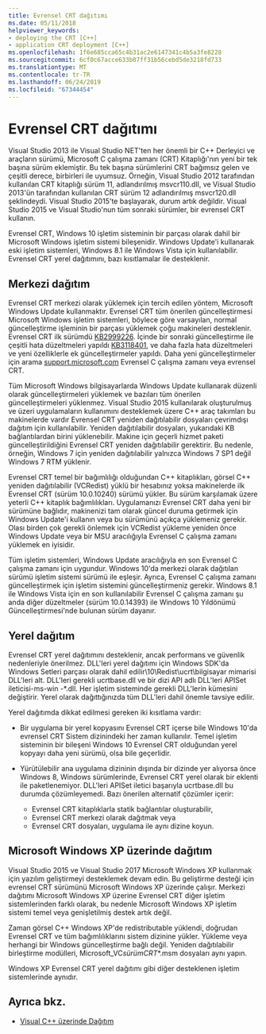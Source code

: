 ```yaml
---
title: Evrensel CRT dağıtımı
ms.date: 05/11/2018
helpviewer_keywords:
- deploying the CRT [C++]
- application CRT deployment [C++]
ms.openlocfilehash: 1f6e685cca65c4b31ac2e6147341c4b5a3fe8228
ms.sourcegitcommit: 6cf0c67acce633b07ff31b56cebd5de3218fd733
ms.translationtype: MT
ms.contentlocale: tr-TR
ms.lasthandoff: 06/24/2019
ms.locfileid: "67344454"
---
```

# <a name="universal-crt-deployment"></a>Evrensel CRT dağıtımı

Visual Studio 2013 ile Visual Studio NET'ten her önemli bir C++ Derleyici ve araçların sürümü, Microsoft C çalışma zamanı (CRT) Kitaplığı'nın yeni bir tek başına sürüm eklemiştir. Bu tek başına sürümlerini CRT bağımsız gelen ve çeşitli derece, birbirleri ile uyumsuz. Örneğin, Visual Studio 2012 tarafından kullanılan CRT kitaplığı sürüm 11, adlandırılmış msvcr110.dll, ve Visual Studio 2013'ün tarafından kullanılan CRT sürüm 12 adlandırılmış msvcr120.dll şeklindeydi. Visual Studio 2015'te başlayarak, durum artık değildir. Visual Studio 2015 ve Visual Studio'nun tüm sonraki sürümler, bir evrensel CRT kullanın.

Evrensel CRT, Windows 10 işletim sisteminin bir parçası olarak dahil bir Microsoft Windows işletim sistemi bileşenidir. Windows Update'i kullanarak eski işletim sistemleri, Windows 8.1 ile Windows Vista için kullanılabilir. Evrensel CRT yerel dağıtımını, bazı kısıtlamalar ile desteklenir.

## <a name="central-deployment"></a>Merkezi dağıtım

Evrensel CRT merkezi olarak yüklemek için tercih edilen yöntem, Microsoft Windows Update kullanmaktır. Evrensel CRT tüm önerilen güncelleştirmesi Microsoft Windows işletim sistemleri, böylece göre varsayılan, normal güncelleştirme işleminin bir parçası yüklemek çoğu makineleri desteklenir. Evrensel CRT ilk sürümdü [KB2999226](https://support.microsoft.com/kb/2999226). İçinde bir sonraki güncelleştirme ile çeşitli hata düzeltmeleri yapıldı [KB3118401](https://support.microsoft.com/kb/3118401), ve daha fazla hata düzeltmeleri ve yeni özelliklerle ek güncelleştirmeler yapıldı. Daha yeni güncelleştirmeler için arama [support.microsoft.com](https://support.microsoft.com) Evrensel C çalışma zamanı veya evrensel CRT.

Tüm Microsoft Windows bilgisayarlarda Windows Update kullanarak düzenli olarak güncelleştirmeleri yüklemek ve bazıları tüm önerilen güncelleştirmeleri yüklenmez. Visual Studio 2015 kullanılarak oluşturulmuş ve üzeri uygulamaların kullanımını desteklemek üzere C++ araç takımları bu makinelerde vardır Evrensel CRT yeniden dağıtılabilir dosyaları çevrimdışı dağıtım için kullanılabilir. Yeniden dağıtılabilir dosyaları, yukarıdaki KB bağlantılardan birini yüklenebilir. Makine için geçerli hizmet paketi güncelleştirildiğini Evrensel CRT yeniden dağıtılabilir gerektirir. Bu nedenle, örneğin, Windows 7 için yeniden dağıtılabilir yalnızca Windows 7 SP1 değil Windows 7 RTM yüklenir.

Evrensel CRT temel bir bağımlılığı olduğundan C++ kitaplıkları, görsel C++ yeniden dağıtılabilir (VCRedist) yüklü bir hesabınız yoksa makinelerde ilk Evrensel CRT (sürüm 10.0.10240) sürümü yükler. Bu sürüm karşılamak üzere yeterli C++ kitaplık bağımlılıkları. Uygulamanızı Evrensel CRT daha yeni bir sürümüne bağlıdır, makinenizi tam olarak güncel duruma getirmek için Windows Update'i kullanın veya bu sürümünü açıkça yüklemeniz gerekir. Olası birden çok gerekli önlemek için VCRedist yükleme yeniden önce Windows Update veya bir MSU aracılığıyla Evrensel C çalışma zamanı yüklemek en iyisidir.

Tüm işletim sistemleri, Windows Update aracılığıyla en son Evrensel C çalışma zamanı için uygundur. Windows 10'da merkezi olarak dağıtılan sürümü işletim sistemi sürümü ile eşleşir. Ayrıca, Evrensel C çalışma zamanı güncelleştirmek için işletim sistemini güncelleştirmeniz gerekir. Windows 8.1 ile Windows Vista için en son kullanılabilir Evrensel C çalışma zamanı şu anda diğer düzeltmeler (sürüm 10.0.14393) ile Windows 10 Yıldönümü Güncelleştirmesi'nde bulunan sürüm dayanır.

## <a name="local-deployment"></a>Yerel dağıtım

Evrensel CRT yerel dağıtımını desteklenir, ancak performans ve güvenlik nedenleriyle önerilmez. DLL'leri yerel dağıtımı için Windows SDK'da Windows Setleri parçası olarak dahil edilir\\10\\Redist\\ucrt\\bilgisayar mimarisi DLL'leri alt. DLL'leri gerekli ucrtbase.dll ve bir dizi API adlı DLL'leri APISet ileticisi-ms-win -\*.dll. Her işletim sisteminde gerekli DLL'lerin kümesini değiştirir. Yerel olarak dağıttığınızda tüm DLL'leri dahil önemle tavsiye edilir.

Yerel dağıtımda dikkat edilmesi gereken iki kısıtlama vardır:

- Bir uygulama bir yerel kopyasını Evrensel CRT içerse bile Windows 10'da evrensel CRT Sistem dizinindeki her zaman kullanılır. Temel işletim sisteminin bir bileşeni Windows 10 Evrensel CRT olduğundan yerel kopyayı daha yeni sürümü, olsa bile geçerlidir.

- Yürütülebilir ana uygulama dizininin dışında bir dizinde yer alıyorsa önce Windows 8, Windows sürümlerinde, Evrensel CRT yerel olarak bir eklenti ile paketlenemiyor. DLL'leri APISet iletici başarıyla ucrtbase.dll bu durumda çözümleyemedi. Bazı önerilen alternatif çözümler içerir:

  - Evrensel CRT kitaplıklarla statik bağlantılar oluşturabilir,
  - Evrensel CRT merkezi olarak dağıtmak veya
  - Evrensel CRT dosyaları, uygulama ile aynı dizine koyun.

## <a name="deployment-on-microsoft-windows-xp"></a>Microsoft Windows XP üzerinde dağıtım

Visual Studio 2015 ve Visual Studio 2017 Microsoft Windows XP kullanmak için yazılım geliştirmeyi desteklemek devam edin. Bu geliştirme desteği için evrensel CRT sürümünü Microsoft Windows XP üzerinde çalışır. Merkezi dağıtımı Microsoft Windows XP üzerine Evrensel CRT diğer işletim sistemlerinden farklı olarak, bu nedenle Microsoft Windows XP işletim sistemi temel veya genişletilmiş destek artık değil.

Zaman görsel C++ Windows XP'de redistributable yüklendi, doğrudan Evrensel CRT ve tüm bağımlılıklarını sistem dizinine yükler. Yükleme veya herhangi bir Windows güncelleştirme bağlı değil. Yeniden dağıtılabilir birleştirme modülleri, Microsoft_VC*sürüm*_CRT_\*.msm dosyaları aynı yapın.

Windows XP Evrensel CRT yerel dağıtımı gibi diğer desteklenen işletim sistemlerinde aynıdır.

## <a name="see-also"></a>Ayrıca bkz.

- [Visual C++ üzerinde Dağıtım](deployment-in-visual-cpp.md)
